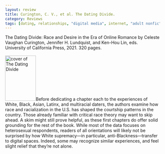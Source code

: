 ```yaml
---
layout: review
title: Curington, C. V., et al. The Dating Divide.
category: Reviews
tags: [dating, relationships, "digital media", internet, "adult nonfic"]
---
```

<span class="title">The Dating Divide: Race and Desire in the Era of Online Romance</span> by Celeste Vaughan Curington, Jennifer H. Lundquist, and Ken-Hou Lin, eds.<br>
<span class="publisher">University of California Press, 2021. 320 pages.</span><br><br>
<span class="book1"><img src="https://images.ucpress.edu/covers/isbn13/9780520293458.jpg" width="100" height="147" alt="cover of The Dating Divide"></span>Before dedicating a chapter each to the experiences of White, Black, Asian, Latinx, and multiracial daters, the authors examine how race and racialization in the U.S. has shaped the courtship patterns in the country. Those already familiar with critical race theory may want to skip ahead. A skim might still prove helpful, as these first chapters do offer solid grounding for the rest of the book. While most of the data focuses on heterosexual respondents, readers of all orientations will likely not be surprised by how White supremacy—in particular, anti-Blackness—transfer to digital spaces. Indeed, some may recognize similar experiences, and feel slight relief that they’re not alone.
